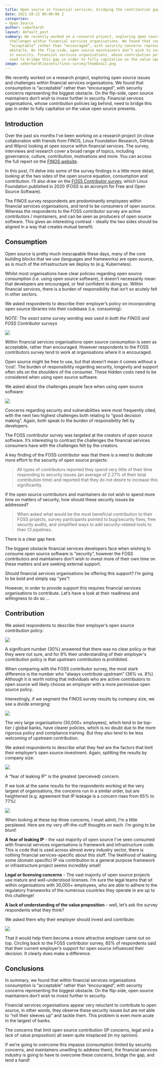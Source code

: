```yaml
---
title: Open source in financial services, bridging the contribution gap
date: 2021-10-21 00:00:00 Z
categories:
- Open Source
author: ceberhardt
layout: default_post
summary: We recently worked on a research project, exploring open source issues and
  challenges within financial services organisations. We found that consumption is
  “acceptable” rather than “encouraged”, with security concerns representing the biggest
  obstacle. On the flip-side, open source maintainers don’t wish to invest further
  in security. Financial services organisations, whose contribution policies lag behind,
  need to bridge this gap in order to fully capitalise on the value open source presents.
image: ceberhardt/assets/finos-survey/thumbnail.png
---
```


We recently worked on a research project, exploring open source issues and challenges within financial services organisations. We found that consumption is “acceptable” rather than “encouraged”, with security concerns representing the biggest obstacle. On the flip-side, open source maintainers don’t wish to invest further in security. Financial services organisations, whose contribution policies lag behind, need to bridge this gap in order to fully capitalise on the value open source presents.

## Introduction

Over the past six months I’ve been working on a research project (in close collaboration with friends from FINOS, Linux Foundation Research, GitHub and Wipro) looking at open source within financial services. The survey, interviews and research cover a broad range of topics, including governance, culture, contribution, motivations and more. You can access the full report on the [FINOS website](https://www.finos.org/state-of-open-source-in-financial-services-2021).

In this post, I’ll delve into some of the survey findings in a little more detail; looking at the two sides of the open source equation, consumption and contribution. I’ll also draw on the [FOSS Contributor survey](https://www.linuxfoundation.org/wp-content/uploads/2020FOSSContributorSurveyReport_121020.pdf), which Linux Foundation published in 2020 (FOSS is an acronym for Free and Open Source Software). 

The FINOS survey respondents are predominantly employees within financial services organisations, and tend to be consumers of open source. Whereas the respondents to the FOSS contributor survey are active contributors / maintainers, and can be seen as producers of open source software. This gives an interesting contrast - ideally the two sides should be aligned in a way that creates mutual benefit.

## Consumption

Open source is pretty much inescapable these days, many of the core building blocks that we use (languages and frameworks) are open source, as is much of the infrastructure we deploy to (e.g. Kubernetes).

Whilst most organisations have clear policies regarding open source consumption (i.e. using open source software), it doesn’t necessarily mean that developers are encouraged, or feel confident in doing so. Within financial services, there is a burden of responsibility that isn’t so acutely felt in other sectors.

We asked respondents to describe their employer’s policy on incorporating open source libraries into their codebase (i.e. consuming):

*NOTE: The exact same survey wording was used in both the FINOS and FOSS Contributor surveys*

<img src="{{site.baseurl}}/ceberhardt/assets/finos-survey/consumption.png"/>

Within financial services organisations open source consumption is seen as acceptable, rather than encouraged. However respondents to the FOSS contributors survey tend to work at organisations where it is encouraged. 

Open source might be free to use, but that doesn’t mean it comes without a ‘cost’. The burden of responsibility regarding security, longevity and support often sits on the shoulders of the consumer. These hidden costs need to be considered when using open source software.

We asked about the challenges people face when using open source software:

<img src="{{site.baseurl}}/ceberhardt/assets/finos-survey/challenges.png"/>

Concerns regarding security and vulnerabilities were most frequently cited, with the next two highest challenges both relating to “good decision making”. Again, both speak to the burden of responsibility felt by developers.

The FOSS contributor survey was targeted at the creators of open source software. It’s interesting to contrast the challenges the financial services consumers have with the challenges felt by the creators.

A key finding of the FOSS contributor was that there is a need to dedicate more effort to the security of open source projects:

> All types of contributors reported they spend very little of their time responding to security issues (an average of 2.27% of their total contribution time) and reported that they do not desire to increase this significantly.

If the open source contributors and maintainers do not wish to spend more time on matters of security, how should these security issues be addressed?

> When asked what would be the most beneficial contribution to their FOSS projects, survey participants pointed to bug/security fixes, free security audits, and simplified ways to add security-related tools to their CI pipelines.

There is a clear gap here.

The biggest obstacle financial services developers face when wishing to consume open source software is “security”, however the FOSS contributors and maintainers don’t wish to invest more of their own time on these matters and are seeking external support.

Should financial services organisations be offering this support? I’m going to be bold and simply say “yes”!

However, in order to provide support this requires financial services organisations to contribute. Let’s have a look at their readiness and willingness to do so ...

## Contribution

We asked respondents to describe their employer’s open source contribution policy:

<img src="{{site.baseurl}}/ceberhardt/assets/finos-survey/contributing.png"/>

A significant number (30%) answered that there was no clear policy or that they were not sure, and for 9% their understanding of their employer's contribution policy is that upstream contribution is prohibited. 

When comparing with the FOSS contributor survey, the most stark difference is the number who “always contribute upstream” (36% vs. 8%). Although it is worth noting that individuals who are active contributors to open source will likely choose an employer with a more permissive open source policy.

Interestingly, if we segment the FINOS survey results by company size, we see a divide emerging:

<img src="{{site.baseurl}}/ceberhardt/assets/finos-survey/contributing-by-size.png"/>

The very large organisations (30,000+ employees), which tend to be top-tier / global banks, have clearer policies, which is no doubt due to the more rigorous policy and compliance training. But they also tend to be less welcoming of upstream contribution.

We asked respondents to describe what they feel are the factors that limit their employer’s open source investment. Again, splitting the results by company size:

<img src="{{site.baseurl}}/ceberhardt/assets/finos-survey/limits-small.png"/>

A “fear of leaking IP” is the greatest (perceived) concern.

If we look at the same results for the respondents working at the very largest of organisations, the concerns run in a similar order, but are heightened (e.g. agreement that IP leakage is a concern rises from 65% to 77%)

<img src="{{site.baseurl}}/ceberhardt/assets/finos-survey/limits-large.png"/>

When looking at these top three concerns, I must admit, I’m a little perplexed. Here are my very off-the-cuff thoughts on each. I’m going to be blunt!

**A fear of leaking IP** - the vast majority of open source I’ve seen consumed with financial services organisations is framework and infrastructure code. This is code that is used across almost every industry sector, there is nothing financial services-specific about this stuff. The likelihood of leaking some (domain specific) IP via contribution to a general purpose framework or infrastructure project seems incredibly small!

**Legal or licensing concerns** - The vast majority of open source projects use mature and well-understood licenses. I’m sure the legal teams that sit within organisations with 30,000+ employees, who are able to adhere to the regulatory frameworks of the numerous countries they operate in are up to this challenge!

**A lack of understanding of the value proposition** - well, let’s ask the survey respondents what they think? 

We asked them why their employer should invest and contribute:

<img src="{{site.baseurl}}/ceberhardt/assets/finos-survey/why-invest.png"/>

That it would help them become a more attractive employer came out on top. Circling back to the FOSS contributor survey, 65% of respondents said that their current employer’s support for open source influenced their decision. It clearly does make a difference.

## Conclusions

In summary, we found that within financial services organisations consumption is “acceptable” rather than “encouraged”, with security concerns representing the biggest obstacle. On the flip-side, open source maintainers don’t wish to invest further in security. 

Financial services organisations appear very reluctant to contribute to open source, in other words, they observe these security issues but are not able to “roll their sleeves up” and tackle them. This problem is even more acute in the largest of banks.

The concerns that limit open source contribution (IP concerns, legal and a lack of value proposition) all seem quite misplaced (in my opinion).

If we’re going to overcome this impasse (consumption limited by security concerns, and maintainers unwilling to address them), the financial services industry is going to have to overcome these concerns, bridge the gap, and lend a hand!

